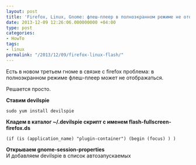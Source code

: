 ```yaml
---
layout: post
title: 'Firefox, Linux, Gnome: флеш-плеер в полноэкранном режиме не отображается'
date: 2013-12-09 12:26:06.000000000 +04:00
type: post
categories:
- HowTo
tags:
- linux
permalink: "/2013/12/09/firefox-linux-flash/"
---
```

Есть в новом третьем гноме в связке с firefox проблема: в полноэкранном режиме флеш-плеер может не отображаться.

Решается просто.

**Ставим devilspie**

```shell; gutter: true; first-line: 1; highlight: []
sudo yum install devilspie
```

**Кладем в каталог ~/.devilspie скрипт с именем flash-fullscreen-firefox.ds**

```
(if (is (application_name) "plugin-container") (begin (focus) ) )
```

**Открываем gnome-session-properties**  
И добавляем devilspie в список автозапускаемых

